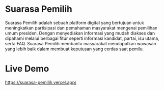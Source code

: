 # Suarasa Pemilih
Suarasa Pemilih adalah sebuah platform digital yang bertujuan untuk meningkatkan partisipasi dan pemahaman masyarakat mengenai pemilihan umum presiden. Dengan menyediakan informasi yang mudah diakses dan dipahami melalui berbagai fitur seperti informasi kandidat, partai, isu utama, serta FAQ. Suarasa Pemilih membantu masyarakat mendapatkan wawasan yang lebih baik dalam membuat keputusan yang cerdas saat pemilu.

# Live Demo
https://suarasa-pemilih.vercel.app/
